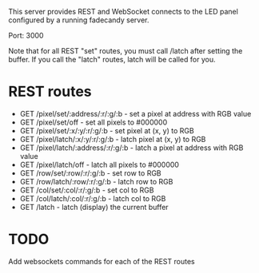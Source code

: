 This server provides REST and WebSocket connects to the LED panel configured by a running fadecandy server.  

Port: 3000

Note that for all REST "set" routes, you must call /latch after setting the buffer.  If you call the "latch" routes, latch will be called for you.

REST routes
===========
* GET /pixel/set/:address/:r/:g/:b - set a pixel at address with RGB value
* GET /pixel/set/off - set all pixels to #000000
* GET /pixel/set/:x/:y/:r/:g/:b - set pixel at (x, y) to RGB
* GET /pixel/latch/:x/:y/:r/:g/:b - latch pixel at (x, y) to RGB
* GET /pixel/latch/:address/:r/:g/:b - latch a pixel at address with RGB value
* GET /pixel/latch/off - latch all pixels to #000000
* GET /row/set/:row/:r/:g/:b - set row to RGB
* GET /row/latch/:row/:r/:g/:b - latch row to RGB
* GET /col/set/:col/:r/:g/:b - set col to RGB
* GET /col/latch/:col/:r/:g/:b - latch col to RGB
* GET /latch - latch (display) the current buffer

TODO
====
Add websockets commands for each of the REST routes